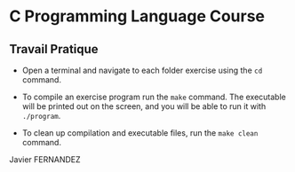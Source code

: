 # C Programming Language Course

## Travail Pratique

- Open a terminal and navigate to each folder exercise using the `cd` command.

- To compile an exercise program run the `make` command. The executable will be printed out on the screen, and you will be able to run it with `./program`.

- To clean up compilation and executable files, run the `make clean` command.

Javier FERNANDEZ 
